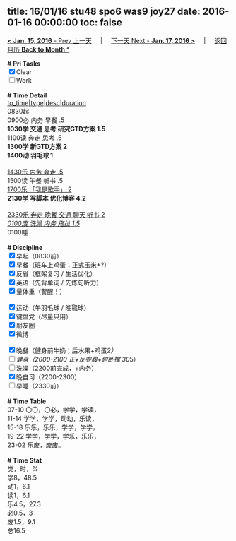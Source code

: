 title: 16/01/16 stu48 spo6 was9 joy27
date: 2016-01-16 00:00:00
toc: false
---
[**< Jan. 15, 2016** - Prev 上一天](/lifelogs/2016/01/d15.html) &nbsp; &nbsp; | &nbsp; &nbsp; [下一天 Next - **Jan. 17, 2016 >**](/lifelogs/2016/01/d17.html) &nbsp; &nbsp; |  &nbsp; &nbsp; [返回月历 **Back to Month ^**](/lifelogs/2016/01/index.html)
<br/>	<div><b># Pri Tasks</b></div>	<div><input checked="true" type="checkbox"/>Clear</div>	<div><input type="checkbox"/>Work</div>	<div><br/></div>	<div><b># Time Detail</b></div>	<div><u>to_time|type|desc|duration</u></div>	<div>0830起</div>	<div>0900必 内务 早餐 .5</div>	<div><b>1030学 交通 思考 研究GTD方案 1.5</b></div>	<div>1100读 奔走 思考 .5</div>	<div><b>1300学 新GTD方案 2</b></div>	<div><b>1400动 羽毛球 1</b></div>	<div><br/></div>	<div><u>1430乐 内务 奔走 .5</u></div>	<div>1500读 午餐 听书 .5</div>	<div><u>1700乐 「我是歌手」 2</u></div>	<div><b>2130学 写脚本 优化博客 4.2</b></div>	<div><br/></div>	<div><u>2330乐 奔走 晚餐 交通 聊天 听书 2</u></div>	<div><u><i>0100废 洗澡 内务 拖拉 1.5</i></u></div>	<div>0100睡</div>	<div><br/></div>	<div><b># Discipline</b></div>	<div><input checked="true" type="checkbox"/>早起（0830前）</div>	<div><input checked="true" type="checkbox"/>早餐（班车上鸡蛋；正式玉米+?）</div>	<div><input checked="true" type="checkbox"/>反省（框架复习 / 生活优化）</div>	<div><input checked="true" type="checkbox"/>英语（先背单词 / 先炼句听力）</div>	<div><input checked="true" type="checkbox"/>量体重（警醒！）</div>	<div><br/></div>	<div><input checked="true" type="checkbox"/>运动（午羽毛球 / 晚毽球）</div>	<div><input checked="true" type="checkbox"/>键盘党（尽量只用）</div>	<div><input checked="true" type="checkbox"/>朋友圈</div>	<div><input checked="true" type="checkbox"/>微博</div>	<div><br/></div>	<div><input checked="true" type="checkbox"/>晚餐（健身前牛奶；后水果+鸡蛋*2）</div>	<div><input type="checkbox"/>健身（2000-2100 正+反卷腹+俯卧撑 30*5）</div>	<div><input type="checkbox"/>洗澡（2200前完成，+内务）</div>	<div><input checked="true" type="checkbox"/>晚自习（2200-2300）</div>	<div><input type="checkbox"/>早睡（2330前）</div>	<div><br/></div>	<div><b># Time Table</b></div>	<div>07-10 〇〇，〇必，学学，学读，</div>	<div>11-14 学学，学学，动动，乐读，</div>	<div>15-18 乐乐，乐乐，学学，学学，</div>	<div>19-22 学学，学学，学乐，乐乐，</div>	<div>23-02 乐废，废废。</div>	<div><br/></div>	<div><b># Time Stat</b></div>	<div>类，时，%</div>	<div>学8，48.5</div>	<div>动1，6.1</div>	<div>读1，6.1</div>	<div>乐4.5，27.3</div>	<div>必0.5，3</div>	<div>废1.5，9.1</div>	<div>总16.5</div>